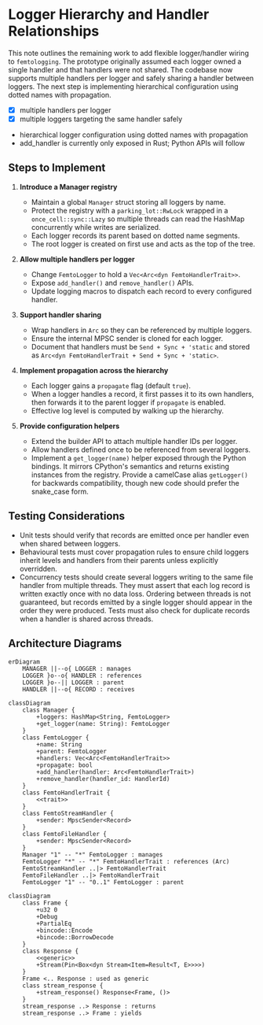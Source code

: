 # Logger Hierarchy and Handler Relationships

This note outlines the remaining work to add flexible logger/handler wiring to
`femtologging`. The prototype originally assumed each logger owned a single
handler and that handlers were not shared. The codebase now supports multiple
handlers per logger and safely sharing a handler between loggers. The next step
is implementing hierarchical configuration using dotted names with propagation.

- [x] multiple handlers per logger
- [x] multiple loggers targeting the same handler safely
- hierarchical logger configuration using dotted names with propagation
- add_handler is currently only exposed in Rust; Python APIs will follow

## Steps to Implement

1. **Introduce a Manager registry**

   - Maintain a global `Manager` struct storing all loggers by name.
   - Protect the registry with a `parking_lot::RwLock` wrapped in a
     `once_cell::sync::Lazy` so multiple threads can read the HashMap
     concurrently while writes are serialized.
   - Each logger records its parent based on dotted name segments.
   - The root logger is created on first use and acts as the top of the tree.

2. **Allow multiple handlers per logger**

   - Change `FemtoLogger` to hold a `Vec<Arc<dyn FemtoHandlerTrait>>`.
   - Expose `add_handler()` and `remove_handler()` APIs.
   - Update logging macros to dispatch each record to every configured handler.

3. **Support handler sharing**

   - Wrap handlers in `Arc` so they can be referenced by multiple loggers.
   - Ensure the internal MPSC sender is cloned for each logger.
   - Document that handlers must be `Send + Sync + 'static` and stored as
     `Arc<dyn FemtoHandlerTrait + Send + Sync + 'static>`.

4. **Implement propagation across the hierarchy**

   - Each logger gains a `propagate` flag (default `true`).
   - When a logger handles a record, it first passes it to its own handlers,
     then forwards it to the parent logger if `propagate` is enabled.
   - Effective log level is computed by walking up the hierarchy.

5. **Provide configuration helpers**

   - Extend the builder API to attach multiple handler IDs per logger.
   - Allow handlers defined once to be referenced from several loggers.
   - Implement a `get_logger(name)` helper exposed through the Python bindings.
     It mirrors CPython's semantics and returns existing instances from the
     registry. Provide a camelCase alias `getLogger()` for backwards
     compatibility, though new code should prefer the snake_case form.

## Testing Considerations

- Unit tests should verify that records are emitted once per handler even when
  shared between loggers.
- Behavioural tests must cover propagation rules to ensure child loggers inherit
  levels and handlers from their parents unless explicitly overridden.
- Concurrency tests should create several loggers writing to the same file
  handler from multiple threads. They must assert that each log record is
  written exactly once with no data loss. Ordering between threads is not
  guaranteed, but records emitted by a single logger should appear in the order
  they were produced. Tests must also check for duplicate records when a handler
  is shared across threads.

## Architecture Diagrams

<!-- markdownlint-disable MD013 -->

```mermaid
erDiagram
    MANAGER ||--o{ LOGGER : manages
    LOGGER }o--o{ HANDLER : references
    LOGGER }o--|| LOGGER : parent
    HANDLER ||--o{ RECORD : receives
```

```mermaid
classDiagram
    class Manager {
        +loggers: HashMap<String, FemtoLogger>
        +get_logger(name: String): FemtoLogger
    }
    class FemtoLogger {
        +name: String
        +parent: FemtoLogger
        +handlers: Vec<Arc<FemtoHandlerTrait>>
        +propagate: bool
        +add_handler(handler: Arc<FemtoHandlerTrait>)
        +remove_handler(handler_id: HandlerId)
    }
    class FemtoHandlerTrait {
        <<trait>>
    }
    class FemtoStreamHandler {
        +sender: MpscSender<Record>
    }
    class FemtoFileHandler {
        +sender: MpscSender<Record>
    }
    Manager "1" -- "*" FemtoLogger : manages
    FemtoLogger "*" -- "*" FemtoHandlerTrait : references (Arc)
    FemtoStreamHandler ..|> FemtoHandlerTrait
    FemtoFileHandler ..|> FemtoHandlerTrait
    FemtoLogger "1" -- "0..1" FemtoLogger : parent
```

```mermaid
classDiagram
    class Frame {
        +u32 0
        +Debug
        +PartialEq
        +bincode::Encode
        +bincode::BorrowDecode
    }
    class Response {
        <<generic>>
        +Stream(Pin<Box<dyn Stream<Item=Result<T, E>>>>)
    }
    Frame <.. Response : used as generic
    class stream_response {
        +stream_response() Response<Frame, ()>
    }
    stream_response ..> Response : returns
    stream_response ..> Frame : yields
```

<!-- markdownlint-enable MD013 -->
